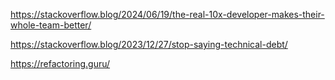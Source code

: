 https://stackoverflow.blog/2024/06/19/the-real-10x-developer-makes-their-whole-team-better/

https://stackoverflow.blog/2023/12/27/stop-saying-technical-debt/

https://refactoring.guru/